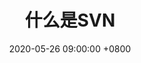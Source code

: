 ---
layout: post
title: 什么是SVN
date: 2020-05-26 09:00:00 +0800
img: tortoisesvn1.0.jpg
tags: [blog,学习日志]
categories: 分享
---